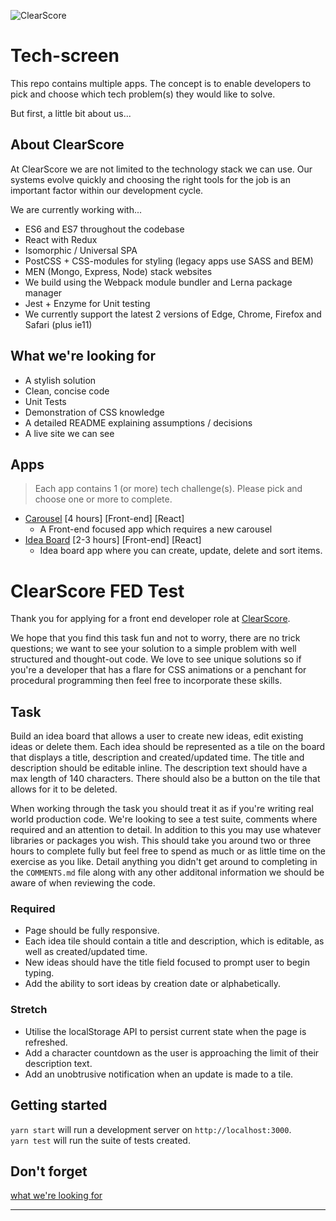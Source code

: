![ClearScore](https://github.com/ClearScore/tech-screen/blob/master/assets/clearscore.png)

# Tech-screen

This repo contains multiple apps. The concept is to enable developers to pick and choose which tech problem(s) they would like to solve.

But first, a little bit about us...

## About ClearScore

At ClearScore we are not limited to the technology stack we can use. Our systems evolve quickly and choosing the right tools for the job is an important factor within our development cycle.

We are currently working with...

- ES6 and ES7 throughout the codebase
- React with Redux
- Isomorphic / Universal SPA
- PostCSS + CSS-modules for styling (legacy apps use SASS and BEM)
- MEN (Mongo, Express, Node) stack websites
- We build using the Webpack module bundler and Lerna package manager
- Jest + Enzyme for Unit testing
- We currently support the latest 2 versions of Edge, Chrome, Firefox and Safari (plus ie11)

## What we're looking for

- A stylish solution
- Clean, concise code
- Unit Tests
- Demonstration of CSS knowledge
- A detailed README explaining assumptions / decisions
- A live site we can see

## Apps

> Each app contains 1 (or more) tech challenge(s). Please pick and choose one or more to complete.

- [Carousel](/carousel) \[4 hours] \[Front-end] \[React]
  - A Front-end focused app which requires a new carousel
- [Idea Board](/idea-board) \[2-3 hours] \[Front-end] \[React]
  - Idea board app where you can create, update, delete and sort items.

# ClearScore FED Test

Thank you for applying for a front end developer role at [ClearScore](https://www.clearscore.com).

We hope that you find this task fun and not to worry, there are no trick questions; we want to see your solution to a simple problem with well structured and thought-out code. We love to see unique solutions so if you're a developer that has a flare for CSS animations or a penchant for procedural programming then feel free to incorporate these skills.

## Task

Build an idea board that allows a user to create new ideas, edit existing ideas or delete them. Each idea should be represented as a tile on the board that displays a title, description and created/updated time. The title and description should be editable inline. The description text should have a max length of 140 characters. There should also be a button on the tile that allows for it to be deleted.

When working through the task you should treat it as if you're writing real world production code. We're looking to see a test suite, comments where required and an attention to detail. In addition to this you may use whatever libraries or packages you wish. This should take you around two or three hours to complete fully but feel free to spend as much or as little time on the exercise as you like. Detail anything you didn't get around to completing in the `COMMENTS.md` file along with any other additonal information we should be aware of when reviewing the code.

### Required

- Page should be fully responsive.
- Each idea tile should contain a title and description, which is editable, as well as created/updated time.
- New ideas should have the title field focused to prompt user to begin typing.
- Add the ability to sort ideas by creation date or alphabetically.

### Stretch

- Utilise the localStorage API to persist current state when the page is refreshed.
- Add a character countdown as the user is approaching the limit of their description text.
- Add an unobtrusive notification when an update is made to a tile.

## Getting started

`yarn start` will run a development server on `http://localhost:3000`.  
`yarn test` will run the suite of tests created.

## Don't forget

[what we're looking for](https://github.com/ClearScore/tech-screen#what-were-looking-for)

---
